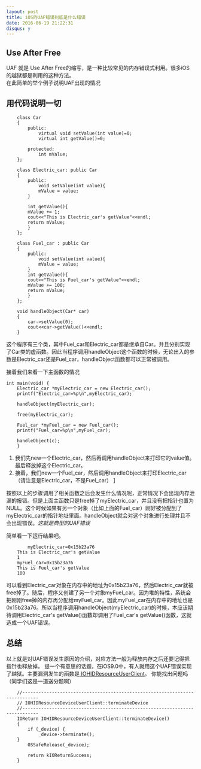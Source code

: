 ```yaml
---
layout: post
title: iOS的UAF错误到底是什么错误
date: 2016-06-19 21:22:31
disqus: y
---  
```


## Use After Free
UAF 就是 Use After Free的缩写，是一种比较常见的内存错误式利用。很多iOS的越狱都是利用的这种方法。  
在此简单的举个例子说明UAF出现的情况

##  用代码说明一切 
		class Car
		{
			public:
    			virtual void setValue(int value)=0;
    			virtual int getValue()=0;
    
			protected:
    			int mValue;
		};

		class Electric_car: public Car
		{
			public:
    			void setValue(int value){
        		mValue = value;
    		}
    
    		int getValue(){
        	mValue += 1;
        	cout<<"This is Electric_car's getValue"<<endl;
        	return mValue;
    		}
		};

		class Fuel_car : public Car
		{
			public:
    			void setValue(int value){
        		mValue = value;
    		}
    		int getValue(){
        	cout<<"This is Fuel_car's getValue"<<endl;
        	mValue += 100;
        	return mValue;
    		}
		};

		void handleObject(Car* car)
		{
    		car->setValue(0);
    		cout<<car->getValue()<<endl;
		}  
		  
这个程序有三个类，其中Fuel_car和Electric_car都是继承自Car。并且分别实现了Car类的虚函数。因此当程序调用handleObject这个函数的时候，无论出入的参数是Electric_car还是Fuel_car，handleObject函数都可以正常被调用。    

接着我们来看一下主函数的情况  
  
	int main(void) {
        Electric_car *myElectric_car = new Electric_car();
        printf("Electric_car=%p\n",myElectric_car);   

        handleObject(myElectric_car);

        free(myElectric_car); 

        Fuel_car *myFuel_car = new Fuel_car();
        printf("Fuel_car=%p\n",myFuel_car);   

        handleObject(c);
		}
  
  1. 我们先new一个Electric_car，然后再调用handleObject来打印它的value值。最后释放掉这个Electric_car。
  2. 接着，我们new一个Fuel_car，然后调用handleObject来打印Electric_car（请注意是Electric_car，不是Fuel_car）  ］
    
 按照以上的步骤调用了相关函数之后会发生什么情况呢，正常情况下会出现内存泄漏的报错。但是上面主函数只是free掉了myElectric_car，并且没有把指针也置为NULL。这个时候如果有另一个对象（比如上面的Fuel_car）刚好被分配到了myElectric_car的指针地址里面。handleObject就会对这个对象进行处理并且不会出现错误。*这就是典型的UAF错误*    
   
   简单看一下运行结果吧。  
     		
     		myElectric_car=0x15b23a76  
		This is Electric_car's getValue
		1
		myFuel_car=0x15b23a76 
		This is Fuel_car's getValue
		100  
		
     
可以看到Electric_car对象在内存中的地址为0x15b23a76，然后Electric_car就被free掉了。随后，程序又创建了另一个对象myFuel_car。因为堆的特性，系统会把刚刚free掉的内存再分配给myFuel_car。因此myFuel_car在内存中的地址也是0x15b23a76。所以当程序调用handleObject(myElectric_car)的时候，本应该期待调用Electric_car's getValue()函数却调用了Fuel_car's getValue()函数，这就造成一个UAF错误。
    
## 总结
以上就是对UAF错误发生原因的介绍，对应方法一般为释放内存之后还要记得把指针也释放掉。
提一个有意思的话题，在iOS9.0中，有人就用这个UAF错误实现了越狱。主要漏洞发生的函数是[ IOHIDResourceUserClient](https://opensource.apple.com/source/IOHIDFamily/IOHIDFamily-421.24.2/IOHIDFamily/IOHIDResourceUserClient.cpp)。
你能找出问题吗（同学们这是一道送分题啊）

		//----------------------------------------------------------------------------
		// IOHIDResourceDeviceUserClient::terminateDevice
		//----------------------------------------------------------------------------	
		IOReturn IOHIDResourceDeviceUserClient::terminateDevice()
		{
			if (_device) {
				_device->terminate();
		}
			OSSafeRelease(_device);

    		return kIOReturnSuccess;
		}


